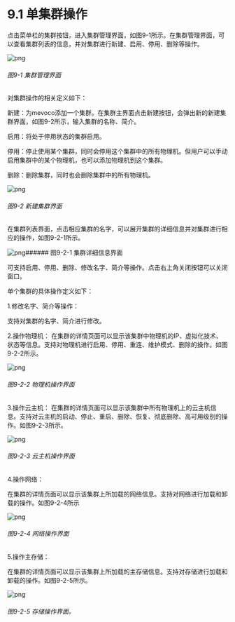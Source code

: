 # 9.1 单集群操作

点击菜单栏的集群按钮，进入集群管理界面，如图9-1所示。在集群管理界面，可以查看集群列表的信息，并对集群进行新建、启用、停用、删除等操作。



![png](../images/9-1.png "图9-1 集群管理界面")

###### 图9-1 集群管理界面

对集群操作的相关定义如下：

新建：为mevoco添加一个集群。在集群主界面点击新建按钮，会弹出新的新建集群界面，如图9-2所示，输入集群的名称、简介。

启用：将处于停用状态的集群启用。

停用：停止使用某个集群，同时会停用这个集群中的所有物理机。但用户可以手动启用集群中的某个物理机，也可以添加物理机到这个集群。

删除：删除集群，同时也会删除集群中的所有物理机。

![png](../images/9-2.png "图9-2 新建集群界面")

###### 图9-2 新建集群界面

在集群列表界面，点击相应集群的名字，可以展开集群的详细信息并对集群进行相应的操作，如图9-2-1所示。

![png](../images/9-2-1.png "图9-2-1  集群详细信息界面")###### 图9-2-1  集群详细信息界面

可支持启用、停用、删除、修改名字、简介等操作。点击右上角关闭按钮可以关闭窗口。

单个集群的具体操作定义如下：

1.修改名字、简介等操作：

支持对集群的名字、简介进行修改。

2.操作物理机：
在集群的详情页面可以显示该集群中物理机的IP、虚拟化技术、状态等信息。支持对物理机进行启用、停用、重连、维护模式、删除的操作。如图9-2-2所示。

![png](../images/9-2-2.png "图9-2-2  物理机操作界面")
###### 图9-2-2  物理机操作界面

3.操作云主机：
在集群的详情页面可以显示该集群中所有物理机上的云主机信息。支持对云主机的启动、停止、重启、删除、恢复、彻底删除、高可用级别的操作。如图9-2-3所示。

![png](../images/9-2-3.png "图9-2-3 云主机操作界面")
###### 图9-2-3 云主机操作界面

4.操作网络：

在集群的详情页面可以显示该集群上所加载的网络信息。支持对网络进行加载和卸载的操作。如图9-2-4所示

![png](../images/9-2-4.png "图9-2-4 网络操作界面")
###### 图9-2-4 网络操作界面


5.操作主存储：

在集群的详情页面可以显示该集群上所加载的主存储信息。支持对存储进行加载和卸载的操作。如图9-2-5所示。

![png](../images/9-2-5.png "图9-2-5 存储操作界面")
###### 图9-2-5 存储操作界面。
